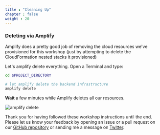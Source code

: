 ```yaml
---
title : "Cleaning Up"
chapter : false
weight : 20
---
```


### Deleting via Amplify

Amplify does a pretty good job of removing the cloud resources we've provisioned for this workshop (just by attempting to delete the CloudFormation nested stacks it provisioned)

Let's amplify delete everything.  Open a Terminal and type:

```bash 
cd $PROJECT_DIRECTORY

# let amplify delete the backend infrastructure
amplify delete
```

**Wait** a few minutes while Amplify deletes all our resources.

![amplify delete](/images/80-20-amplify-delete.png)

Thank you for having followed these workshop instructions until the end.  Please let us know your feedback by opening an issue or a pull request on our [GitHub repository](https://github.com/sebsto/amplify-ios-workshop/tree/main/BOA332) or sending me a message on [Twitter](https://twitter.com/sebsto).